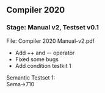 ## Compiler 2020

### Stage: Manual v2, Testset v0.1
File: Compiler 2020 Manual-v2.pdf     
- Add ++ and -- operator
- Fixed some bugs
- Add condition testkit 1
     
Semantic Testset 1:   
Sema->710   